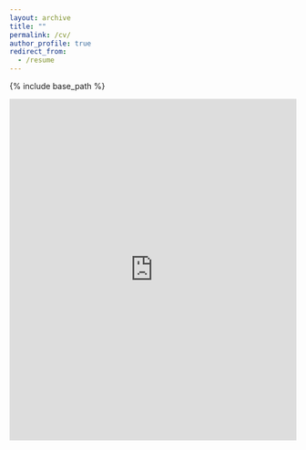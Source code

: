 ```yaml
---
layout: archive
title: ""
permalink: /cv/
author_profile: true
redirect_from:
  - /resume
---
```


{% include base_path %}

<iframe src="https://docs.google.com/viewer?url=https://github.com/13Lychee/13lychee.github.io/raw/master/files/viscourt.pdf&embedded=true" style="width:100%; height:600px;" frameborder="0"></iframe>
